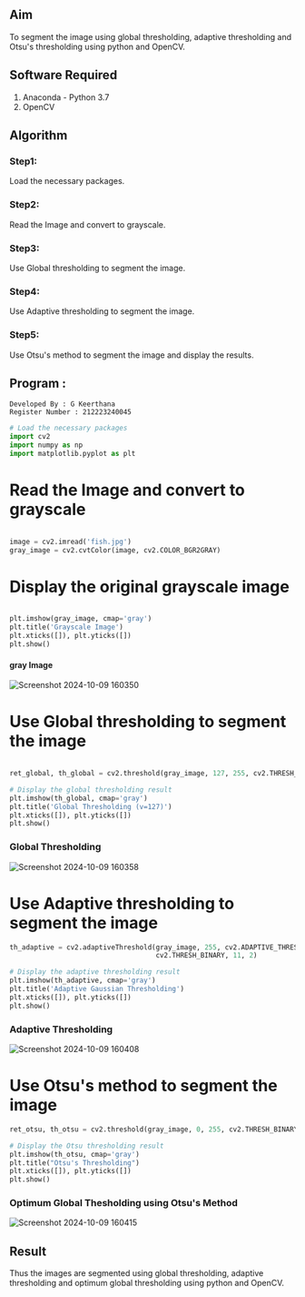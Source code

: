 ## Aim
To segment the image using global thresholding, adaptive thresholding and Otsu's thresholding using python and OpenCV.

## Software Required
1. Anaconda - Python 3.7
2. OpenCV

## Algorithm

### Step1:
Load the necessary packages.

### Step2:
Read the Image and convert to grayscale.

### Step3:
Use Global thresholding to segment the image.

### Step4:
Use Adaptive thresholding to segment the image.

### Step5:
Use Otsu's method to segment the image and display the results.

## Program :
```
Developed By : G Keerthana
Register Number : 212223240045
```

```python
# Load the necessary packages
import cv2
import numpy as np
import matplotlib.pyplot as plt
```

# Read the Image and convert to grayscale
```python

image = cv2.imread('fish.jpg')
gray_image = cv2.cvtColor(image, cv2.COLOR_BGR2GRAY)
```
# Display the original grayscale image
```python

plt.imshow(gray_image, cmap='gray')
plt.title('Grayscale Image')
plt.xticks([]), plt.yticks([])
plt.show()
```
#### gray Image
![Screenshot 2024-10-09 160350](https://github.com/user-attachments/assets/91bce35b-b350-4d05-99fd-eee88d96968a)
<br>
# Use Global thresholding to segment the image
```python

ret_global, th_global = cv2.threshold(gray_image, 127, 255, cv2.THRESH_BINARY)

# Display the global thresholding result
plt.imshow(th_global, cmap='gray')
plt.title('Global Thresholding (v=127)')
plt.xticks([]), plt.yticks([])
plt.show()
```
### Global Thresholding
![Screenshot 2024-10-09 160358](https://github.com/user-attachments/assets/87f0a485-3de4-481b-b485-a11cd454e304)
<br>
# Use Adaptive thresholding to segment the image
```python
th_adaptive = cv2.adaptiveThreshold(gray_image, 255, cv2.ADAPTIVE_THRESH_GAUSSIAN_C,
                                    cv2.THRESH_BINARY, 11, 2)

# Display the adaptive thresholding result
plt.imshow(th_adaptive, cmap='gray')
plt.title('Adaptive Gaussian Thresholding')
plt.xticks([]), plt.yticks([])
plt.show()
```
### Adaptive Thresholding
![Screenshot 2024-10-09 160408](https://github.com/user-attachments/assets/41145713-fa0f-4831-ac64-b12e55f47689)
<br>
# Use Otsu's method to segment the image
```python
ret_otsu, th_otsu = cv2.threshold(gray_image, 0, 255, cv2.THRESH_BINARY + cv2.THRESH_OTSU)

# Display the Otsu thresholding result
plt.imshow(th_otsu, cmap='gray')
plt.title("Otsu's Thresholding")
plt.xticks([]), plt.yticks([])
plt.show()
```
### Optimum Global Thesholding using Otsu's Method
![Screenshot 2024-10-09 160415](https://github.com/user-attachments/assets/5fb0ddf7-19f5-4da2-8b04-5e28d29293db)

## Result
Thus the images are segmented using global thresholding, adaptive thresholding and optimum global thresholding using python and OpenCV.
